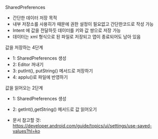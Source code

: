 SharedPreferences
- 간단한 데이터 저장 목적
- 내부 저장소를 사용히가 때문에 권한 설정이 필요없고 간단한코드로 작성 가능
- Intent 에 값을 전달하듯 데이터를 키와 값 쌍으로 저장 가능
- 데이터는 xml 형식으로 된 파일로 저장되고 앱이 종료되어도 남아 있음


값을 저장하는 4단계
- 1: SharedPreferences 생성
- 2: Editor 꺼내기
- 3: putInt(), putString() 메서드로 저장하기
- 4: applu()로 파일에 반영하기

값을 읽어오는 2단계
- 1: SharedPreferences 생성
- 2: getInt(),getString() 메서드로 값 읽어오기

- 문서 참고할 것: https://developer.android.com/guide/topics/ui/settings/use-saved-values?hl=ko

